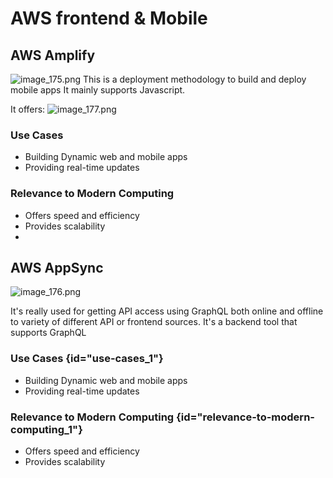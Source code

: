 # AWS frontend & Mobile

## AWS Amplify
![image_175.png](image_175.png)
This is a deployment methodology to build and deploy mobile apps
It mainly supports Javascript.

It offers:
![image_177.png](image_177.png)

### Use Cases
- Building Dynamic web and mobile apps
- Providing real-time updates
### Relevance to Modern Computing
- Offers speed and efficiency
- Provides scalability
- 

## AWS AppSync
![image_176.png](image_176.png)

It's really used for getting API access using GraphQL both online and offline to variety of
different API or frontend sources.
It's a backend tool that supports GraphQL

### Use Cases {id="use-cases_1"}
- Building Dynamic web and mobile apps
- Providing real-time updates
### Relevance to Modern Computing {id="relevance-to-modern-computing_1"}
- Offers speed and efficiency
- Provides scalability
